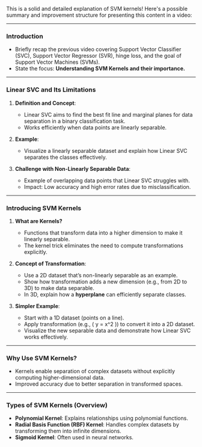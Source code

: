 This is a solid and detailed explanation of SVM kernels! Here's a possible summary and improvement structure for presenting this content in a video:

---

### **Introduction**

- Briefly recap the previous video covering Support Vector Classifier (SVC), Support Vector Regressor (SVR), hinge loss, and the goal of Support Vector Machines (SVMs).
- State the focus: **Understanding SVM Kernels and their importance.**

---

### **Linear SVC and Its Limitations**

1. **Definition and Concept**:
   - Linear SVC aims to find the best fit line and marginal planes for data separation in a binary classification task.
   - Works efficiently when data points are linearly separable.

2. **Example**:
   - Visualize a linearly separable dataset and explain how Linear SVC separates the classes effectively.

3. **Challenge with Non-Linearly Separable Data**:
   - Example of overlapping data points that Linear SVC struggles with.
   - Impact: Low accuracy and high error rates due to misclassification.

---

### **Introducing SVM Kernels**

1. **What are Kernels?**
   - Functions that transform data into a higher dimension to make it linearly separable.
   - The kernel trick eliminates the need to compute transformations explicitly.

2. **Concept of Transformation**:
   - Use a 2D dataset that’s non-linearly separable as an example.
   - Show how transformation adds a new dimension (e.g., from 2D to 3D) to make data separable.
   - In 3D, explain how a **hyperplane** can efficiently separate classes.

3. **Simpler Example**:
   - Start with a 1D dataset (points on a line).
   - Apply transformation (e.g., \( y = x^2 \)) to convert it into a 2D dataset.
   - Visualize the new separable data and demonstrate how Linear SVC works effectively.

---

### **Why Use SVM Kernels?**

- Kernels enable separation of complex datasets without explicitly computing higher-dimensional data.
- Improved accuracy due to better separation in transformed spaces.

---

### **Types of SVM Kernels (Overview)**

- **Polynomial Kernel**: Explains relationships using polynomial functions.
- **Radial Basis Function (RBF) Kernel**: Handles complex datasets by transforming them into infinite dimensions.
- **Sigmoid Kernel**: Often used in neural networks.
